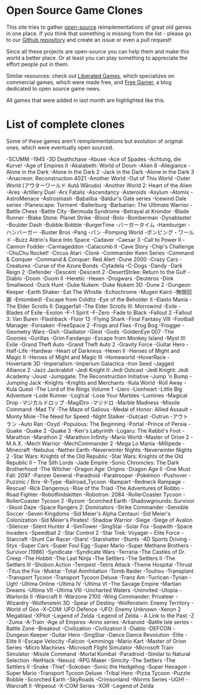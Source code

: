 # Open Source Game Clones
This site tries to gather [open-source](http://en.wikipedia.org/wiki/Open_source) reimplementations of great old games in one place. If you think that something is missing from the list - please go to our [Github repository](http://github.com/piranha/osgameclones/) and create an issue or even a pull request!

Since all these projects are open-source you can help them and make this world a better place. Or at least you can play something to appreciate the effort people put in them.

Similar resources: check out [Liberated Games](http://www.liberatedgames.com/), which specializes on commercial games, which were made free, and [Free Gamer](http://freegamer.blogspot.com/), a blog dedicated to open source game news.

All games that were added in last month are highlighted like this.

# List of complete clones
Some of these games aren't reimplementations but evolution of original ones, which were eventually open sourced.

-SCUMM
-1945
-3D Deathchase
-Abuse
-Ace of Spades
-Achtung, die Kurve!
-Age of Empires II
-Akalabeth: World of Doom
-Alien 8
-Allegiance
-Alone in the Dark
-Alone in the Dark 2
-Jack in the Dark
-Alone in the Dark 3
-Anacreon: Reconstruction 4021
-Another World
-Out of This World
-Outer World (アウターワールド Autā Wārudo)
-Another World 2: Heart of the Alien
-Ares
-Artillery Duel
-Arx Fatalis
-Ascendancy
-Asteroids
-Asylum
-Atomix
-AstroMenace
-Astrosmash
-Babaliba
-Baldur&#39;s Gate series
-Icewind Dale series
-Planescape: Torment
-Ballerburg
-Barbarian: The Ultimate Warrior
-Battle Chess
-Battle City
-Bermuda Syndrome
-Betrayal at Krondor
-Blade Runner
-Blake Stone: Planet Strike
-Blood
-Bolo
-Bomberman
-Dynablaster
-Boulder Dash
-Bubble Bobble
-BurgerTime
-バーガータイム
-Hamburger
-ハンバーガー
-Buster Bros
-Pang
-パン
-Pomping World
-ポンピング・ワールド
-Buzz Aldrin&#39;s Race Into Space
-Cadaver
-Caesar 3
-Call to Power II
-Cannon Fodder
-Carmageddon
-Catacomb II
-Cave Story
-Chip&#39;s Challenge
-ChuChu Rocket!
-Circus Atari
-Clonk
-Commander Keen Series
-Command &amp; Conquer
-Command &amp; Conquer: Red Alert
-Dune 2000
-Crazy Cars
-Creatures
-Curse of the Azure Bonds
-Cytadela
-C-Dogs
-Dandy
-Dark Reign 2
-Defender
-Descent
-Descent 2
-DesertStrike: Return to the Gulf
-Diablo
-Doom
-Doom II
-Heretic
-Hexen
-Drugwars
-Deuteros
-Dink Smallwood
-Duck Hunt
-Duke Nukem
-Duke Nukem 3D
-Dune 2
-Dungeon Keeper
-Earth Shaker
-Eat The Whistle
-Echochrome
-Mugen Kairō
-無限回廊
-Entombed!
-Escape from Colditz
-Eye of the Beholder II
-Elasto Mania
-The Elder Scrolls II: Daggerfall
-The Elder Scrolls III: Morrowind
-Exile
-Blades of Exile
-Exolon
-F-1 Spirit
-F-Zero
-Fade to Black
-Fallout 2
-Fallout 3: Van Buren
-Flashback
-Floor 13
-Flying Shark
-Final Fantasy VIII
-Football Manager
-Forsaken
-FreeSpace 2
-Frogs and Flies
-Frog Bog
-Frogger
-Geometry Wars
-Gish
-Gladiator
-Glest
-Gods
-GoldenEye 007
-The Goonies
-Gorillas
-Grim Fandango
-Escape from Monkey Island
-Myst III: Exile
-Grand Theft Auto
-Grand Theft Auto 2
-Gravity Force
-Guitar Hero
-Half-Life
-Hardwar
-Heart of Darkness
-Hexen II
-Heroes of Might and Magic II
-Heroes of Might and Magic III
-Homeworld
-HoverRace
-Hovertank 3D
-Imperialism
-Imperium Galactica
-Iron Seed
-Jagged Alliance 2
-Jazz Jackrabbit
-Jedi Knight II: Jedi Outcast
-Jedi Knight: Jedi Academy
-Joust
-Jumpgate: The Reconstruction Initiative
-Jump &#39;n Bump
-Jumping Jack
-Knights
-Knights and Merchants
-Kula World
-Roll Away
-Kula Quest
-The Lord of the Rings Volume 1
-Liero
-Lionheart
-Little Big Adventure
-Lode Runner
-Log!cal
-Lose Your Marbles
-Lumines
-Magical Drop
-マジカルドロップ
-MagiDro
-マジドロ
-Marble Madness
-Missile Command
-Mad TV
-The Maze of Galious
-Medal of Honor: Allied Assault
-Monty Mole
-The Need for Speed
-Night Stalker
-Outcast
-Outrun
-アウト ラン
-Auto Ran
-Oxyd
-Populous: The Beginning
-Portal
-Prince of Persia
-Quake
-Quake 2
-Quake 3
-Ken&#39;s Labyrinth
-Lugaru: The Rabbit&#39;s Foot
-Marathon
-Marathon 2
-Marathon Infinity
-Mario World
-Master of Orion 2
-M.A.X.
-Mech Warrior
-MechCommander 2
-Mega Lo Mania
-Millipede
-Minecraft
-Nebulus
-Nether Earth
-Neverwinter Nights
-Neverwinter Nights 2
-Star Wars: Knights of the Old Republic
-Star Wars: Knights of the Old Republic II – The Sith Lords
-Jade Empire
-Sonic Chronicles: The Dark Brotherhood
-The Witcher
-Dragon Age: Origins
-Dragon Age II
-One Must Fall: 2097
-Panzer General
-Paradroid
-Paratrooper
-Pokémon
-Pushover
-Puzznic / Brix
-R-Type
-Railroad_Tycoon
-Rampart
-Redneck Rampage
-Rescue!
-Rick Dangerous
-Rise of the Triad
-The Adventures of Robbo
-Road Fighter
-Robotfindskitten
-Robotron: 2084
-RollerCoaster Tycoon
-RollerCoaster Tycoon 2
-Ryzom
-Scorched Earth
-Shadowgrounds: Survivor
-Skool Daze
-Space Rangers 2: Dominators
-Strike Commander
-Sensible Soccer
-Seven Kingdoms
-Sid Meier&#39;s Alpha Centauri
-Sid Meier&#39;s Colonization
-Sid Meier&#39;s Pirates!
-Shadow Warrior
-Siege
-Siege of Avalon
-Silencer
-Silent Hunter 4
-SimTower
-SingStar
-Solar Fox
-Sopwith
-Space Invaders
-Speedball 2
-Star Control 2
-Star Trek: Voyager – Elite Force
-Starcraft
-Stunt Car Racer
-Stars!
-Starshatter
-Stunts
-4D Sports Driving
-Styx
-Super Cars
-Super Foul Egg
-Super Mario
-Super Methane Brothers
-Survivor (1986)
-Syndicate
-Syndicate Wars
-Terraria
-The Castles of Dr. Creep
-The Hobbit
-The Last Ninja
-The Settlers
-The Settlers II
-The Settlers III
-Shobon Action
-Tempest
-Tetris Attack
-Theme Hospital
-Thrust
-Titus the Fox
-Moktar
-Total Annihilation
-Tomb Raider
-Touhou
-Transplant
-Transport Tycoon
-Transport Tycoon Deluxe
-Tranz Am
-Turrican
-Tyrian
-Ugh!
-Ultima Online
-Ultima IV
-Ultima VI
-The Savage Empire
-Martian Dreams
-Ultima VII
-Ultima VIII
-Uncharted Waters
-Uninvited
-Utopia
-Warlords II
-Warcraft II
-Warzone 2100
-Wing Commander: Privateer
-Wizardry
-Wolfenstein 3D
-Spear of Destiny
-Wolfenstein: Enemy Territory
-World of Goo
-X-COM: UFO Defence
-UFO: Enemy Unknown
-Xenon 2 Megablast
-XPilot
-Legend of Zelda
-Legend of Zelda - A Link to the Past
-Z
-Zuma
-A-Train
-Age of Empires
-Anno series
-Arkanoid
-Battle Isle series
-Battle Zone
-Breakout
-Civilization
-Civilization II
-Diablo
-DEFCON
-Dungeon Keeper
-Guitar Hero
-SingStar
-Dance Dance Revolution
-Elite
-Elite II
-Escape Velocity
-Falcon
-Lemmings
-Mario Kart
-Master of Orion Series
-Micro Machines
-Microsoft Flight Simulator
-Microsoft Train Simulator
-Missle Command
-Mortal Kombat
-Paradroid
-Similar to Natural Selection
-NetHack
-Nexuiz
-RPG Maker
-Simcity
-The Settlers
-The Settlers II
-Snake
-Thief
-Sokoban
-Sonic the Hedgehog
-Super Hexagon
-Super Mario
-Transport Tycoon Deluxe
-Tribal Hero
-Pizza Tycoon
-Puzzle Bobble
-Scorched Earth
-SkyRoads
-Crimsonland
-Worms Series
-UGH!
-Warcraft II
-Wipeout
-X-COM Series
-XOR
-Legend of Zelda
